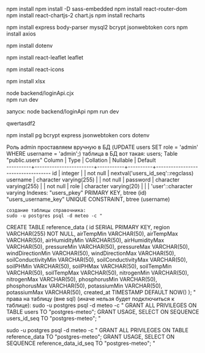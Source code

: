npm install
npm install -D sass-embedded
npm install react-router-dom
npm install react-chartjs-2 chart.js
npm install recharts

<!-- для sql -->
npm install express body-parser mysql2 bcrypt jsonwebtoken cors
npm install axios


<!-- для паролей:  -->
npm install dotenv
<!-- для карты:  -->
npm install react-leaflet leaflet
<!-- для иконок:  -->
npm install react-icons
<!-- для таблицы эксель:  -->
npm install xlsx


<!-- открыть: -->
node backend/loginApi.cjx  
npm run dev 




запуск:
node backend/loginApi
npm run dev

qwertasdf2

<!-- Зависимости для бэкенда на сервак: -->
npm install pg bcrypt express jsonwebtoken cors dotenv

<!-- ЛОГИНЫ -->
Роль admin проставляем вручную в БД (UPDATE users
SET role = 'admin'
WHERE username = 'admin';)
таблица в БД вот такая:
users;
                                     Table "public.users"
  Column  |          Type          | Collation | Nullable |              Default              
----------+------------------------+-----------+----------+-----------------------------------
 id       | integer                |           | not null | nextval('users_id_seq'::regclass)
 username | character varying(255) |           | not null | 
 password | character varying(255) |           | not null | 
 role     | character varying(20)  |           |          | 'user'::character varying
Indexes:
    "users_pkey" PRIMARY KEY, btree (id)
    "users_username_key" UNIQUE CONSTRAINT, btree (username)

    создание таблицы справочника:
    sudo -u postgres psql -d meteo -c "
CREATE TABLE reference_data (
    id SERIAL PRIMARY KEY,
    region VARCHAR(255) NOT NULL,
    airTempMin VARCHAR(50),
    airTempMax VARCHAR(50),
    airHumidityMin VARCHAR(50),
    airHumidityMax VARCHAR(50),
    pressureMin VARCHAR(50),
    pressureMax VARCHAR(50),
    windDirectionMin VARCHAR(50),
    windDirectionMax VARCHAR(50),
    soilConductivityMin VARCHAR(50),
    soilConductivityMax VARCHAR(50),
    soilPHMin VARCHAR(50),
    soilPHMax VARCHAR(50),
    soilTempMin VARCHAR(50),
    soilTempMax VARCHAR(50),
    nitrogenMin VARCHAR(50),
    nitrogenMax VARCHAR(50),
    phosphorusMin VARCHAR(50),
    phosphorusMax VARCHAR(50),
    potassiumMin VARCHAR(50),
    potassiumMax VARCHAR(50),
    created_at TIMESTAMP DEFAULT NOW()
);
"
права на таблицу (вне sql) (иначе нельзя будет подключиться к таблице):
sudo -u postgres psql -d meteo -c "
GRANT ALL PRIVILEGES ON TABLE users TO \"postgres-meteo\";
GRANT USAGE, SELECT ON SEQUENCE users_id_seq TO \"postgres-meteo\";
"

sudo -u postgres psql -d meteo -c "
GRANT ALL PRIVILEGES ON TABLE reference_data TO \"postgres-meteo\";
GRANT USAGE, SELECT ON SEQUENCE reference_data_id_seq TO \"postgres-meteo\";
"

